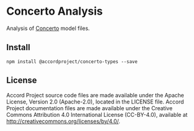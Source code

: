 # Concerto Analysis
Analysis of [Concerto](https://github.com/accordproject/concerto/) model files.

## Install

```
npm install @accordproject/concerto-types --save
```

## License <a name="license"></a>
Accord Project source code files are made available under the Apache License, Version 2.0 (Apache-2.0), located in the LICENSE file. Accord Project documentation files are made available under the Creative Commons Attribution 4.0 International License (CC-BY-4.0), available at http://creativecommons.org/licenses/by/4.0/.

